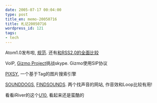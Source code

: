 ```yaml
---
date: 2005-07-17 00:04:00
type: post
title_en: memo-20050716
title: 札记20050716
wordpress_id: 121
tags:
- tech
---
```


Atom1.0发布啦, [规范](http://atompub.org/2005/07/11/draft-ietf-atompub-format-10.html). 还有[和RSS2.0的全面比较](http://www.tbray.org/atom/RSS-and-Atom)  

VoIP, [Gizmo Project](http://www.gizmoproject.com/)挑战skype. Gizmo使用SIP协议  

[PIXSY](http://www.pixsy.com/), 一个基于Tag的图片搜索引擎  

[SOUNDDOGS](http://www.sounddogs.com/), [FINDSOUNDS](http://www.findsounds.com/). 两个找声音的网站, 作音效和Loop比较有用!  

看看iRiver的这个[U10](http://www.engadget.com.cn/?p=203), 看起来还是蛮酷的

[](http://www.icbean.com/nickcheng/default.asp?cat=2)
